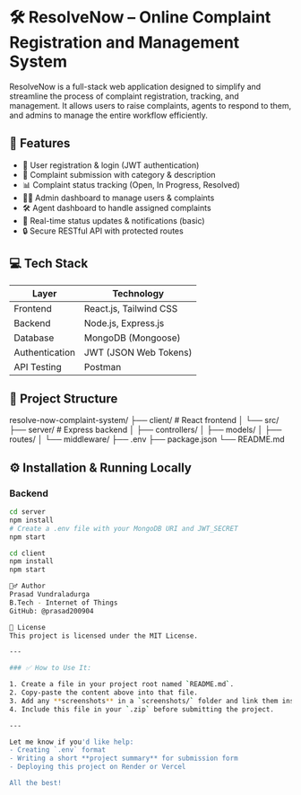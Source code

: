 # 🛠️ ResolveNow – Online Complaint Registration and Management System

ResolveNow is a full-stack web application designed to simplify and streamline the process of complaint registration, tracking, and management. It allows users to raise complaints, agents to respond to them, and admins to manage the entire workflow efficiently.

## 🚀 Features

- 📝 User registration & login (JWT authentication)
- 📢 Complaint submission with category & description
- 📊 Complaint status tracking (Open, In Progress, Resolved)
- 🧑‍💼 Admin dashboard to manage users & complaints
- 🛠️ Agent dashboard to handle assigned complaints
- 🔔 Real-time status updates & notifications (basic)
- 🔒 Secure RESTful API with protected routes

## 💻 Tech Stack

| Layer        | Technology           |
|--------------|----------------------|
| Frontend     | React.js, Tailwind CSS |
| Backend      | Node.js, Express.js   |
| Database     | MongoDB (Mongoose)    |
| Authentication | JWT (JSON Web Tokens) |
| API Testing  | Postman               |

## 📁 Project Structure

resolve-now-complaint-system/
├── client/ # React frontend
│ └── src/
├── server/ # Express backend
│ ├── controllers/
│ ├── models/
│ ├── routes/
│ └── middleware/
├── .env
├── package.json
└── README.md

## ⚙️ Installation & Running Locally

### Backend

```bash
cd server
npm install
# Create a .env file with your MongoDB URI and JWT_SECRET
npm start

cd client
npm install
npm start

🙋‍♂️ Author
Prasad Vundraladurga
B.Tech - Internet of Things
GitHub: @prasad200904

📄 License
This project is licensed under the MIT License.

---

### ✅ How to Use It:

1. Create a file in your project root named `README.md`.
2. Copy-paste the content above into that file.
3. Add any **screenshots** in a `screenshots/` folder and link them inside the README (optional).
4. Include this file in your `.zip` before submitting the project.

---

Let me know if you'd like help:
- Creating `.env` format
- Writing a short **project summary** for submission form
- Deploying this project on Render or Vercel

All the best!
